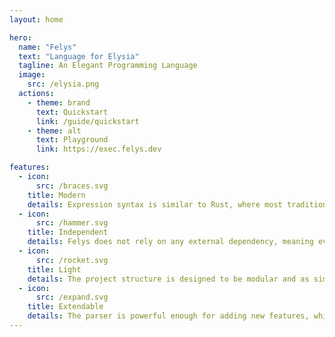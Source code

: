 ```yaml
---
layout: home

hero:
  name: "Felys"
  text: "Language for Elysia"
  tagline: An Elegant Programming Language
  image:
    src: /elysia.png
  actions:
    - theme: brand
      text: Quickstart
      link: /guide/quickstart
    - theme: alt
      text: Playground
      link: https://exec.felys.dev

features:
  - icon:
      src: /braces.svg
    title: Modern
    details: Expression syntax is similar to Rust, where most traditionally defined statements have return values.
  - icon:
      src: /hammer.svg
    title: Independent
    details: Felys does not rely on any external dependency, meaning every component is fully understood and controlled.
  - icon:
      src: /rocket.svg
    title: Light
    details: The project structure is designed to be modular and as simple as possible, so that the overhead is generally low.
  - icon:
      src: /expand.svg
    title: Extendable
    details: The parser is powerful enough for adding new features, while maintaining an acceptable performance.
---
```

